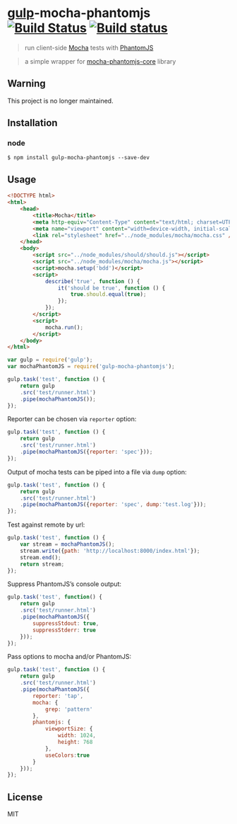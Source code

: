 # [gulp](https://github.com/wearefractal/gulp)-mocha-phantomjs [![Build Status](https://travis-ci.org/mrhooray/gulp-mocha-phantomjs.svg?branch=master)](https://travis-ci.org/mrhooray/gulp-mocha-phantomjs) [![Build status](https://ci.appveyor.com/api/projects/status/4ngkp3ijx27alr5u?svg=true)](https://ci.appveyor.com/project/mrhooray/gulp-mocha-phantomjs)
> run client-side [Mocha](https://github.com/visionmedia/mocha) tests with [PhantomJS](https://github.com/ariya/phantomjs)

> a simple wrapper for [mocha-phantomjs-core](https://github.com/nathanboktae/mocha-phantomjs-core) library

## Warning
This project is no longer maintained.

## Installation
### node
```shell
$ npm install gulp-mocha-phantomjs --save-dev
```

## Usage
```html
<!DOCTYPE html>
<html>
    <head>
        <title>Mocha</title>
        <meta http-equiv="Content-Type" content="text/html; charset=UTF-8">
        <meta name="viewport" content="width=device-width, initial-scale=1.0">
        <link rel="stylesheet" href="../node_modules/mocha/mocha.css" />
    </head>
    <body>
        <script src="../node_modules/should/should.js"></script>
        <script src="../node_modules/mocha/mocha.js"></script>
        <script>mocha.setup('bdd')</script>
        <script>
            describe('true', function () {
                it('should be true', function () {
                    true.should.equal(true);
                });
            });
        </script>
        <script>
            mocha.run();
        </script>
    </body>
</html>
```

```javascript
var gulp = require('gulp');
var mochaPhantomJS = require('gulp-mocha-phantomjs');

gulp.task('test', function () {
    return gulp
    .src('test/runner.html')
    .pipe(mochaPhantomJS());
});
```

Reporter can be chosen via `reporter` option:

```javascript
gulp.task('test', function () {
    return gulp
    .src('test/runner.html')
    .pipe(mochaPhantomJS({reporter: 'spec'}));
});
```

Output of mocha tests can be piped into a file via `dump` option:

```javascript
gulp.task('test', function () {
    return gulp
    .src('test/runner.html')
    .pipe(mochaPhantomJS({reporter: 'spec', dump:'test.log'}));
});
```

Test against remote by url:

```javascript
gulp.task('test', function () {
    var stream = mochaPhantomJS();
    stream.write({path: 'http://localhost:8000/index.html'});
    stream.end();
    return stream;
});
```

Suppress PhantomJS’s console output:

```javascript
gulp.task('test', function() {
    return gulp
    .src('test/runner.html')
    .pipe(mochaPhantomJS({
        suppressStdout: true,
        suppressStderr: true
    }));
});
```

Pass options to mocha and/or PhantomJS:

```javascript
gulp.task('test', function () {
    return gulp
    .src('test/runner.html')
    .pipe(mochaPhantomJS({
        reporter: 'tap',
        mocha: {
            grep: 'pattern'
        },
        phantomjs: {
            viewportSize: {
                width: 1024,
                height: 768
            },
            useColors:true
        }
    }));
});
```

## License
MIT
